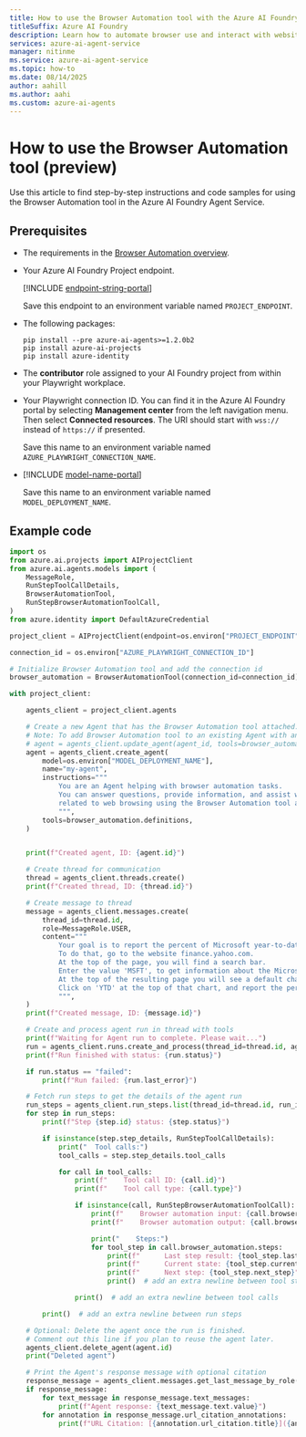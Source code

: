 ```yaml
---
title: How to use the Browser Automation tool with the Azure AI Foundry Agent Service
titleSuffix: Azure AI Foundry
description: Learn how to automate browser use and interact with websites using AI Agents.
services: azure-ai-agent-service
manager: nitinme
ms.service: azure-ai-agent-service
ms.topic: how-to
ms.date: 08/14/2025
author: aahill
ms.author: aahi
ms.custom: azure-ai-agents
---
```


# How to use the Browser Automation tool (preview)

Use this article to find step-by-step instructions and code samples for using the Browser Automation tool in the Azure AI Foundry Agent Service.

## Prerequisites

* The requirements in the [Browser Automation overview](./browser-automation.md).
* Your Azure AI Foundry Project endpoint.
    
    [!INCLUDE [endpoint-string-portal](../../includes/endpoint-string-portal.md)]

    Save this endpoint to an environment variable named `PROJECT_ENDPOINT`.

* The following packages:

    ```console
    pip install --pre azure-ai-agents>=1.2.0b2
    pip install azure-ai-projects
    pip install azure-identity
    ```
* The **contributor** role assigned to your AI Foundry project from within your Playwright workplace. 
* Your Playwright connection ID. You can find it in the Azure AI Foundry portal by selecting **Management center** from the left navigation menu. Then select **Connected resources**. The URI should start with `wss://` instead of `https://` if presented. 
    
    <!--
    :::image type="content" source="../../media/tools/deep-research/bing-resource-name.png" alt-text="A screenshot showing the Playwright connection. " lightbox="../../media/tools/deep-research/bing-resource-name.png":::
    -->
    Save this name to an environment variable named `AZURE_PLAYWRIGHT_CONNECTION_NAME`.

* [!INCLUDE [model-name-portal](../../includes/model-name-portal.md)]

    Save this name to an environment variable named `MODEL_DEPLOYMENT_NAME`.

## Example code

```python
import os
from azure.ai.projects import AIProjectClient
from azure.ai.agents.models import (
    MessageRole,
    RunStepToolCallDetails,
    BrowserAutomationTool,
    RunStepBrowserAutomationToolCall,
)
from azure.identity import DefaultAzureCredential

project_client = AIProjectClient(endpoint=os.environ["PROJECT_ENDPOINT"], credential=DefaultAzureCredential())

connection_id = os.environ["AZURE_PLAYWRIGHT_CONNECTION_ID"]

# Initialize Browser Automation tool and add the connection id
browser_automation = BrowserAutomationTool(connection_id=connection_id)

with project_client:

    agents_client = project_client.agents

    # Create a new Agent that has the Browser Automation tool attached.
    # Note: To add Browser Automation tool to an existing Agent with an `agent_id`, do the following:
    # agent = agents_client.update_agent(agent_id, tools=browser_automation.definitions)
    agent = agents_client.create_agent(
        model=os.environ["MODEL_DEPLOYMENT_NAME"],
        name="my-agent",
        instructions="""
            You are an Agent helping with browser automation tasks. 
            You can answer questions, provide information, and assist with various tasks 
            related to web browsing using the Browser Automation tool available to you.
            """,
        tools=browser_automation.definitions,
    )


    print(f"Created agent, ID: {agent.id}")

    # Create thread for communication
    thread = agents_client.threads.create()
    print(f"Created thread, ID: {thread.id}")

    # Create message to thread
    message = agents_client.messages.create(
        thread_id=thread.id,
        role=MessageRole.USER,
        content="""
            Your goal is to report the percent of Microsoft year-to-date stock price change.
            To do that, go to the website finance.yahoo.com.
            At the top of the page, you will find a search bar.
            Enter the value 'MSFT', to get information about the Microsoft stock price.
            At the top of the resulting page you will see a default chart of Microsoft stock price.
            Click on 'YTD' at the top of that chart, and report the percent value that shows up just below it.
            """,
    )
    print(f"Created message, ID: {message.id}")

    # Create and process agent run in thread with tools
    print(f"Waiting for Agent run to complete. Please wait...")
    run = agents_client.runs.create_and_process(thread_id=thread.id, agent_id=agent.id)
    print(f"Run finished with status: {run.status}")

    if run.status == "failed":
        print(f"Run failed: {run.last_error}")

    # Fetch run steps to get the details of the agent run
    run_steps = agents_client.run_steps.list(thread_id=thread.id, run_id=run.id)
    for step in run_steps:
        print(f"Step {step.id} status: {step.status}")

        if isinstance(step.step_details, RunStepToolCallDetails):
            print("  Tool calls:")
            tool_calls = step.step_details.tool_calls

            for call in tool_calls:
                print(f"    Tool call ID: {call.id}")
                print(f"    Tool call type: {call.type}")

                if isinstance(call, RunStepBrowserAutomationToolCall):
                    print(f"    Browser automation input: {call.browser_automation.input}")
                    print(f"    Browser automation output: {call.browser_automation.output}")

                    print("    Steps:")
                    for tool_step in call.browser_automation.steps:
                        print(f"      Last step result: {tool_step.last_step_result}")
                        print(f"      Current state: {tool_step.current_state}")
                        print(f"      Next step: {tool_step.next_step}")
                        print()  # add an extra newline between tool steps

                print()  # add an extra newline between tool calls

        print()  # add an extra newline between run steps

    # Optional: Delete the agent once the run is finished.
    # Comment out this line if you plan to reuse the agent later.
    agents_client.delete_agent(agent.id)
    print("Deleted agent")

    # Print the Agent's response message with optional citation
    response_message = agents_client.messages.get_last_message_by_role(thread_id=thread.id, role=MessageRole.AGENT)
    if response_message:
        for text_message in response_message.text_messages:
            print(f"Agent response: {text_message.text.value}")
        for annotation in response_message.url_citation_annotations:
            print(f"URL Citation: [{annotation.url_citation.title}]({annotation.url_citation.url})")
```